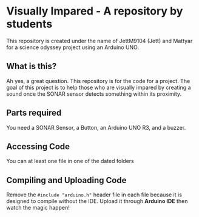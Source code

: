 # Visually Impared - A repository by students
This repository is created under the name of JettM9104 (Jett) and Mattyar for a science odyssey project using an Arduino UNO.

## What is this?
Ah yes, a great question. This repository is for the code for a project. The goal of this project is to help those who are visually impared by creating a sound once the SONAR sensor detects something within its proximity.

## Parts required
You need a SONAR Sensor, a Button, an Arduino UNO R3, and a buzzer.

## Accessing Code
You can at least one file in one of the dated folders

## Compiling and Uploading Code
Remove the ```#include "arduino.h"``` header file in each file because it is designed to compile without the IDE. Upload it through **Arduino IDE** then watch the magic happen!
